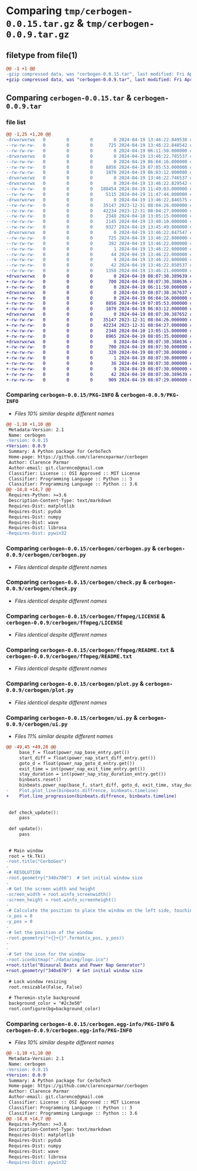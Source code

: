 # Comparing `tmp/cerbogen-0.0.15.tar.gz` & `tmp/cerbogen-0.0.9.tar.gz`

## filetype from file(1)

```diff
@@ -1 +1 @@
-gzip compressed data, was "cerbogen-0.0.15.tar", last modified: Fri Apr 19 13:46:22 2024, max compression
+gzip compressed data, was "cerbogen-0.0.9.tar", last modified: Fri Apr 19 08:07:30 2024, max compression
```

## Comparing `cerbogen-0.0.15.tar` & `cerbogen-0.0.9.tar`

### file list

```diff
@@ -1,25 +1,20 @@
-drwxrwxrwx   0        0        0        0 2024-04-19 13:46:22.849538 cerbogen-0.0.15/
--rw-rw-rw-   0        0        0      725 2024-04-19 13:46:22.848542 cerbogen-0.0.15/PKG-INFO
--rw-rw-rw-   0        0        0        0 2024-04-19 06:11:50.000000 cerbogen-0.0.15/README.md
-drwxrwxrwx   0        0        0        0 2024-04-19 13:46:22.785537 cerbogen-0.0.15/cerbogen/
--rw-rw-rw-   0        0        0        0 2024-04-19 06:04:16.000000 cerbogen-0.0.15/cerbogen/__init__.py
--rw-rw-rw-   0        0        0     8856 2024-04-19 07:05:53.000000 cerbogen-0.0.15/cerbogen/cerbogen.py
--rw-rw-rw-   0        0        0     1078 2024-04-19 06:03:12.000000 cerbogen-0.0.15/cerbogen/check.py
-drwxrwxrwx   0        0        0        0 2024-04-19 13:46:22.746537 cerbogen-0.0.15/cerbogen/data/
-drwxrwxrwx   0        0        0        0 2024-04-19 13:46:22.829542 cerbogen-0.0.15/cerbogen/data/img/
--rw-rw-rw-   0        0        0   188454 2024-04-19 11:49:03.000000 cerbogen-0.0.15/cerbogen/data/img/logo.ico
--rw-rw-rw-   0        0        0     5115 2024-04-19 11:47:44.000000 cerbogen-0.0.15/cerbogen/data/img/logo.png
-drwxrwxrwx   0        0        0        0 2024-04-19 13:46:22.846575 cerbogen-0.0.15/cerbogen/ffmpeg/
--rw-rw-rw-   0        0        0    35147 2023-12-31 08:04:26.000000 cerbogen-0.0.15/cerbogen/ffmpeg/LICENSE
--rw-rw-rw-   0        0        0    42234 2023-12-31 08:04:27.000000 cerbogen-0.0.15/cerbogen/ffmpeg/README.txt
--rw-rw-rw-   0        0        0     2348 2024-04-10 13:05:15.000000 cerbogen-0.0.15/cerbogen/plot.py
--rw-rw-rw-   0        0        0     2145 2024-04-19 13:40:10.000000 cerbogen-0.0.15/cerbogen/setup.py
--rw-rw-rw-   0        0        0     9327 2024-04-19 13:45:49.000000 cerbogen-0.0.15/cerbogen/ui.py
-drwxrwxrwx   0        0        0        0 2024-04-19 13:46:22.847547 cerbogen-0.0.15/cerbogen.egg-info/
--rw-rw-rw-   0        0        0      725 2024-04-19 13:46:22.000000 cerbogen-0.0.15/cerbogen.egg-info/PKG-INFO
--rw-rw-rw-   0        0        0      392 2024-04-19 13:46:22.000000 cerbogen-0.0.15/cerbogen.egg-info/SOURCES.txt
--rw-rw-rw-   0        0        0        1 2024-04-19 13:46:22.000000 cerbogen-0.0.15/cerbogen.egg-info/dependency_links.txt
--rw-rw-rw-   0        0        0       44 2024-04-19 13:46:22.000000 cerbogen-0.0.15/cerbogen.egg-info/requires.txt
--rw-rw-rw-   0        0        0        9 2024-04-19 13:46:22.000000 cerbogen-0.0.15/cerbogen.egg-info/top_level.txt
--rw-rw-rw-   0        0        0       42 2024-04-19 13:46:22.850537 cerbogen-0.0.15/setup.cfg
--rw-rw-rw-   0        0        0     1358 2024-04-19 13:46:21.000000 cerbogen-0.0.15/setup.py
+drwxrwxrwx   0        0        0        0 2024-04-19 08:07:30.389639 cerbogen-0.0.9/
+-rw-rw-rw-   0        0        0      700 2024-04-19 08:07:30.388636 cerbogen-0.0.9/PKG-INFO
+-rw-rw-rw-   0        0        0        0 2024-04-19 06:11:50.000000 cerbogen-0.0.9/README.md
+drwxrwxrwx   0        0        0        0 2024-04-19 08:07:30.367637 cerbogen-0.0.9/cerbogen/
+-rw-rw-rw-   0        0        0        0 2024-04-19 06:04:16.000000 cerbogen-0.0.9/cerbogen/__init__.py
+-rw-rw-rw-   0        0        0     8856 2024-04-19 07:05:53.000000 cerbogen-0.0.9/cerbogen/cerbogen.py
+-rw-rw-rw-   0        0        0     1078 2024-04-19 06:03:12.000000 cerbogen-0.0.9/cerbogen/check.py
+drwxrwxrwx   0        0        0        0 2024-04-19 08:07:30.387652 cerbogen-0.0.9/cerbogen/ffmpeg/
+-rw-rw-rw-   0        0        0    35147 2023-12-31 08:04:26.000000 cerbogen-0.0.9/cerbogen/ffmpeg/LICENSE
+-rw-rw-rw-   0        0        0    42234 2023-12-31 08:04:27.000000 cerbogen-0.0.9/cerbogen/ffmpeg/README.txt
+-rw-rw-rw-   0        0        0     2348 2024-04-10 13:05:15.000000 cerbogen-0.0.9/cerbogen/plot.py
+-rw-rw-rw-   0        0        0     8965 2024-04-19 08:05:35.000000 cerbogen-0.0.9/cerbogen/ui.py
+drwxrwxrwx   0        0        0        0 2024-04-19 08:07:30.388636 cerbogen-0.0.9/cerbogen.egg-info/
+-rw-rw-rw-   0        0        0      700 2024-04-19 08:07:30.000000 cerbogen-0.0.9/cerbogen.egg-info/PKG-INFO
+-rw-rw-rw-   0        0        0      320 2024-04-19 08:07:30.000000 cerbogen-0.0.9/cerbogen.egg-info/SOURCES.txt
+-rw-rw-rw-   0        0        0        1 2024-04-19 08:07:30.000000 cerbogen-0.0.9/cerbogen.egg-info/dependency_links.txt
+-rw-rw-rw-   0        0        0       36 2024-04-19 08:07:30.000000 cerbogen-0.0.9/cerbogen.egg-info/requires.txt
+-rw-rw-rw-   0        0        0        9 2024-04-19 08:07:30.000000 cerbogen-0.0.9/cerbogen.egg-info/top_level.txt
+-rw-rw-rw-   0        0        0       42 2024-04-19 08:07:30.389639 cerbogen-0.0.9/setup.cfg
+-rw-rw-rw-   0        0        0      909 2024-04-19 08:07:29.000000 cerbogen-0.0.9/setup.py
```

### Comparing `cerbogen-0.0.15/PKG-INFO` & `cerbogen-0.0.9/PKG-INFO`

 * *Files 10% similar despite different names*

```diff
@@ -1,10 +1,10 @@
 Metadata-Version: 2.1
 Name: cerbogen
-Version: 0.0.15
+Version: 0.0.9
 Summary: A Python package for CerboTech
 Home-page: https://github.com/clarenceparmar/cerbogen
 Author: Clarence Parmar
 Author-email: git.clarence@gmail.com
 Classifier: License :: OSI Approved :: MIT License
 Classifier: Programming Language :: Python :: 3
 Classifier: Programming Language :: Python :: 3.6
@@ -14,8 +14,7 @@
 Requires-Python: >=3.6
 Description-Content-Type: text/markdown
 Requires-Dist: matplotlib
 Requires-Dist: pydub
 Requires-Dist: numpy
 Requires-Dist: wave
 Requires-Dist: librosa
-Requires-Dist: pywin32
```

### Comparing `cerbogen-0.0.15/cerbogen/cerbogen.py` & `cerbogen-0.0.9/cerbogen/cerbogen.py`

 * *Files identical despite different names*

### Comparing `cerbogen-0.0.15/cerbogen/check.py` & `cerbogen-0.0.9/cerbogen/check.py`

 * *Files identical despite different names*

### Comparing `cerbogen-0.0.15/cerbogen/ffmpeg/LICENSE` & `cerbogen-0.0.9/cerbogen/ffmpeg/LICENSE`

 * *Files identical despite different names*

### Comparing `cerbogen-0.0.15/cerbogen/ffmpeg/README.txt` & `cerbogen-0.0.9/cerbogen/ffmpeg/README.txt`

 * *Files identical despite different names*

### Comparing `cerbogen-0.0.15/cerbogen/plot.py` & `cerbogen-0.0.9/cerbogen/plot.py`

 * *Files identical despite different names*

### Comparing `cerbogen-0.0.15/cerbogen/ui.py` & `cerbogen-0.0.9/cerbogen/ui.py`

 * *Files 11% similar despite different names*

```diff
@@ -49,45 +49,28 @@
     base_f = float(power_nap_base_entry.get())
     start_diff = float(power_nap_start_diff_entry.get())
     goto_d = float(power_nap_goto_d_entry.get())
     exit_time = int(power_nap_exit_time_entry.get())
     stay_duration = int(power_nap_stay_duration_entry.get())
     binbeats.reset()
     binbeats.power_nap(base_f, start_diff, goto_d, exit_time, stay_duration)
-    Plot.plot_line(binbeats.diffrence, binbeats.timeline)
+    Plot.line_progression(binbeats.diffrence, binbeats.timeline)
 
 
 def check_update():
     pass
 
 def update():
     pass
 
 
 # Main window
 root = tk.Tk()
-root.title("CerboGen")
-
-# RESOLUTION
-root.geometry("340x700")  # Set initial window size
-
-# Get the screen width and height
-screen_width = root.winfo_screenwidth()
-screen_height = root.winfo_screenheight()
-
-# Calculate the position to place the window on the left side, touching the top
-x_pos = 0
-y_pos = 0
-
-# Set the position of the window
-root.geometry("+{}+{}".format(x_pos, y_pos))
-
-
-# Set the icon for the window
-root.iconbitmap("./data/img/logo.ico")
+root.title("Binaural Beats and Power Nap Generator")
+root.geometry("340x670")  # Set initial window size
 
 # Lock window resizing
 root.resizable(False, False)
 
 # Theremin-style background
 background_color = "#2c3e50"
 root.configure(bg=background_color)
```

### Comparing `cerbogen-0.0.15/cerbogen.egg-info/PKG-INFO` & `cerbogen-0.0.9/cerbogen.egg-info/PKG-INFO`

 * *Files 10% similar despite different names*

```diff
@@ -1,10 +1,10 @@
 Metadata-Version: 2.1
 Name: cerbogen
-Version: 0.0.15
+Version: 0.0.9
 Summary: A Python package for CerboTech
 Home-page: https://github.com/clarenceparmar/cerbogen
 Author: Clarence Parmar
 Author-email: git.clarence@gmail.com
 Classifier: License :: OSI Approved :: MIT License
 Classifier: Programming Language :: Python :: 3
 Classifier: Programming Language :: Python :: 3.6
@@ -14,8 +14,7 @@
 Requires-Python: >=3.6
 Description-Content-Type: text/markdown
 Requires-Dist: matplotlib
 Requires-Dist: pydub
 Requires-Dist: numpy
 Requires-Dist: wave
 Requires-Dist: librosa
-Requires-Dist: pywin32
```

